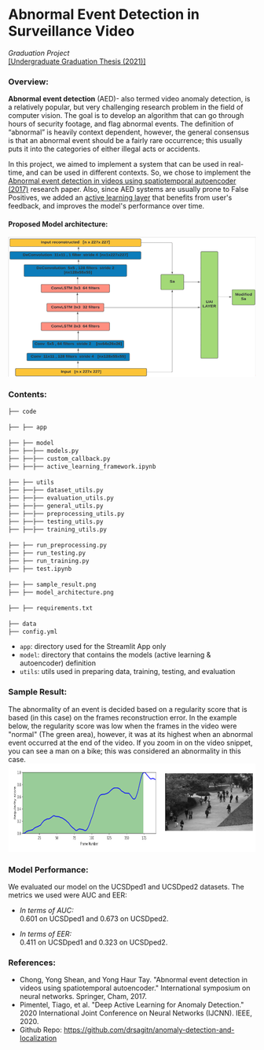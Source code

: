 # Abnormal Event Detection in Surveillance Video
*Graduation Project* <br>
[[Undergraduate Graduation Thesis (2021)]](https://drive.google.com/file/d/13MkQzRdagdjAZru75azZ8EbBlQsm38Pi/view?usp=sharing)

### Overview: 

**Abnormal event detection** (AED)- also termed video anomaly detection, is a
relatively popular, but very challenging research problem in the field of computer
vision. The goal is to develop an algorithm that can go through hours of security footage, and flag abnormal events. 
The definition of “abnormal” is heavily context dependent, however, the general
consensus is that an abnormal event should be a fairly rare occurrence; this usually
puts it into the categories of either illegal acts or accidents.<br>

In this project, we aimed to implement a system that can be used in real-time, and can be used in different contexts. 
So, we chose to implement the [Abnormal event detection in videos using spatiotemporal autoencoder (2017)](https://arxiv.org/abs/1701.01546) research paper. 
Also, since AED systems are usually prone to False Positives, we added an [active learning layer](https://arxiv.org/abs/1805.09411) that benefits from user's feedback,
and improves the model's performance over time. 

#### Proposed Model architecture: <br>
![arch](model_architecture.png)

### Contents:
````
├── code

├── ├── app

├── ├── model
├── ├──├── models.py
├── ├──├── custom_callback.py
├── ├──├── active_learning_framework.ipynb

├── ├── utils
├── ├──├── dataset_utils.py
├── ├──├── evaluation_utils.py
├── ├──├── general_utils.py
├── ├──├── preprocessing_utils.py
├── ├──├── testing_utils.py
├── ├──├── training_utils.py

├── ├── run_preprocessing.py
├── ├── run_testing.py
├── ├── run_training.py
├── ├── test.ipynb

├── ├── sample_result.png
├── ├── model_architecture.png

├── ├── requirements.txt

├── data
├── config.yml

````
- `app`: directory used for the Streamlit App only
- `model`: directory that contains the models (active learning & autoencoder) definition
- `utils`: utils used in preparing data, training, testing, and evaluation

### Sample Result:
The abnormality of an event is decided based on a regularity score that is based (in this case) on 
the frames reconstruction error. In the example below, the regularity score was low when the frames in the video 
were "normal" (The green area), however, it was at its highest when an abnormal event occurred at
the end of the video. If you zoom in on the video snippet, you can see a man on a bike; this was 
considered an abnormality in this case. <br>
![result](sample_result.png)

### Model Performance:
We evaluated our model on the UCSDped1 and UCSDped2 datasets. The metrics we used were AUC and EER: <br>
- *In terms of AUC:* <br>
0.601 on UCSDped1 and 0.673 on UCSDped2.

- *In terms of EER:* <br>
0.411 on UCSDped1 and 0.323 on UCSDped2.

### **References:**
- Chong, Yong Shean, and Yong Haur Tay. "Abnormal event detection in videos using spatiotemporal autoencoder." International symposium on neural networks. Springer, Cham, 2017.
-  Pimentel, Tiago, et al. "Deep Active Learning for Anomaly Detection." 2020 International Joint Conference on Neural Networks (IJCNN). IEEE, 2020.
-  Github Repo: https://github.com/drsagitn/anomaly-detection-and-localization

